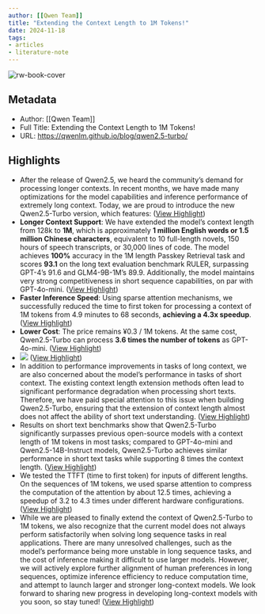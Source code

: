 ```yaml
---
author: [[Qwen Team]]
title: "Extending the Context Length to 1M Tokens!"
date: 2024-11-18
tags: 
- articles
- literature-note
---
```

![rw-book-cover](http://qwenlm.github.io/%3Clink%20or%20path%20of%20image%20for%20opengraph,%20twitter-cards%3E)

## Metadata
- Author: [[Qwen Team]]
- Full Title: Extending the Context Length to 1M Tokens!
- URL: https://qwenlm.github.io/blog/qwen2.5-turbo/

## Highlights
- After the release of Qwen2.5, we heard the community’s demand for processing longer contexts. In recent months, we have made many optimizations for the model capabilities and inference performance of extremely long context. Today, we are proud to introduce the new Qwen2.5-Turbo version, which features: ([View Highlight](https://read.readwise.io/read/01jd0e5gshta519hb0mjdkkm96))
- **Longer Context Support**: We have extended the model’s context length from 128k to **1M**, which is approximately **1 million English words or 1.5 million Chinese characters**, equivalent to 10 full-length novels, 150 hours of speech transcripts, or 30,000 lines of code. The model achieves **100%** accuracy in the 1M length Passkey Retrieval task and scores **93.1** on the long text evaluation benchmark RULER, surpassing GPT-4’s 91.6 and GLM4-9B-1M’s 89.9. Additionally, the model maintains very strong competitiveness in short sequence capabilities, on par with GPT-4o-mini. ([View Highlight](https://read.readwise.io/read/01jd0e5j5cmnaxh8jr25jq2qe5))
- **Faster Inference Speed**: Using sparse attention mechanisms, we successfully reduced the time to first token for processing a context of 1M tokens from 4.9 minutes to 68 seconds, **achieving a 4.3x speedup**. ([View Highlight](https://read.readwise.io/read/01jd0e5ktx3f86zwr27szp3hy2))
- **Lower Cost**: The price remains ¥0.3 / 1M tokens. At the same cost, Qwen2.5-Turbo can process **3.6 times the number of tokens** as GPT-4o-mini. ([View Highlight](https://read.readwise.io/read/01jd0e5mv49c2m23sctjg1nc3t))
- ![](https://qianwen-res.oss-cn-beijing.aliyuncs.com/Qwen2.5-Turbo/cover_en.png) ([View Highlight](https://read.readwise.io/read/01jd0e5nxfhmrdgjyd8e82xa3x))
- In addition to performance improvements in tasks of long context, we are also concerned about the model’s performance in tasks of short context. The existing context length extension methods often lead to significant performance degradation when processing short texts. Therefore, we have paid special attention to this issue when building Qwen2.5-Turbo, ensuring that the extension of context length almost does not affect the ability of short text understanding. ([View Highlight](https://read.readwise.io/read/01jd0e6adshx0x8wkmzw1msbba))
- Results on short text benchmarks show that Qwen2.5-Turbo significantly surpasses previous open-source models with a context length of 1M tokens in most tasks; compared to GPT-4o-mini and Qwen2.5-14B-Instruct models, Qwen2.5-Turbo achieves similar performance in short text tasks while supporting 8 times the context length. ([View Highlight](https://read.readwise.io/read/01jd0e6ea8qjvgh94q9nts89q8))
- We tested the TTFT (time to first token) for inputs of different lengths. On the sequences of 1M tokens, we used sparse attention to compress the computation of the attention by about 12.5 times, achieving a speedup of 3.2 to 4.3 times under different hardware configurations. ([View Highlight](https://read.readwise.io/read/01jd0e6sfp535w48f3fnm6m7kc))
- While we are pleased to finally extend the context of Qwen2.5-Turbo to 1M tokens, we also recognize that the current model does not always perform satisfactorily when solving long sequence tasks in real applications. There are many unresolved challenges, such as the model’s performance being more unstable in long sequence tasks, and the cost of inference making it difficult to use larger models. However, we will actively explore further alignment of human preferences in long sequences, optimize inference efficiency to reduce computation time, and attempt to launch larger and stronger long-context models. We look forward to sharing new progress in developing long-context models with you soon, so stay tuned! ([View Highlight](https://read.readwise.io/read/01jd0e6x20858qtbmwctbck6m8))
